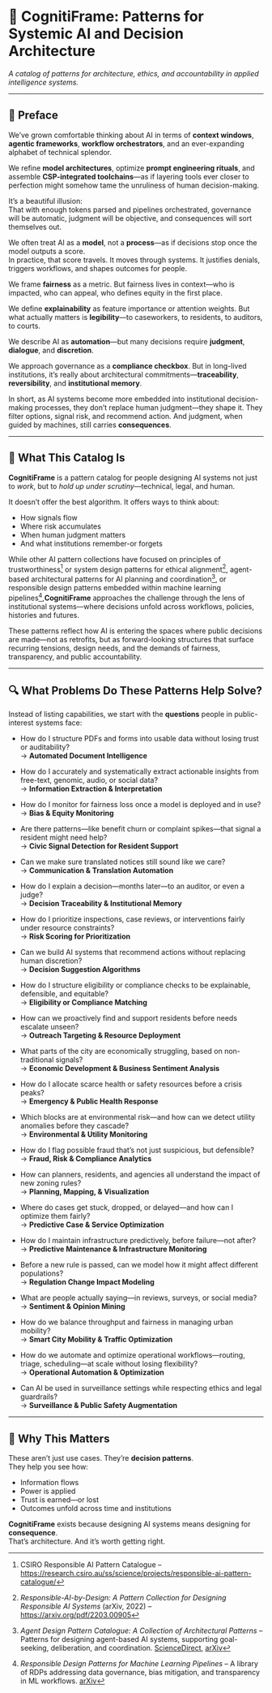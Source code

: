 # 🧠 CognitiFrame: Patterns for Systemic AI and Decision Architecture

*A catalog of patterns for architecture, ethics, and accountability in applied intelligence systems.*

---

## 📘 Preface

We’ve grown comfortable thinking about AI in terms of **context windows**, **agentic frameworks**, **workflow orchestrators**, and an ever-expanding alphabet of technical splendor.  

We refine **model architectures**, optimize **prompt engineering rituals**, and assemble **CSP-integrated toolchains**—as if layering tools ever closer to perfection might somehow tame the unruliness of human decision-making.

It’s a beautiful illusion:  
That with enough tokens parsed and pipelines orchestrated, governance will be automatic, judgment will be objective, and consequences will sort themselves out.

We often treat AI as a **model**, not a **process**—as if decisions stop once the model outputs a score.  
In practice, that score travels. It moves through systems. It justifies denials, triggers workflows, and shapes outcomes for people.

We frame **fairness** as a metric. But fairness lives in context—who is impacted, who can appeal, who defines equity in the first place.

We define **explainability** as feature importance or attention weights. But what actually matters is **legibility**—to caseworkers, to residents, to auditors, to courts.

We describe AI as **automation**—but many decisions require **judgment**, **dialogue**, and **discretion**.

We approach governance as a **compliance checkbox**. But in long-lived institutions, it’s really about architectural commitments—**traceability**, **reversibility**, and **institutional memory**.

In short, as AI systems become more embedded into institutional decision-making processes, they don’t replace human judgment—they shape it.
They filter options, signal risk, and recommend action.
And judgment, when guided by machines, still carries **consequences**.

---

## 🧩 What This Catalog Is

**CognitiFrame** is a pattern catalog for people designing AI systems not just to *work*, but to *hold up under scrutiny*—technical, legal, and human.

It doesn’t offer the best algorithm. It offers ways to think about:

- How signals flow  
- Where risk accumulates  
- When human judgment matters  
- And what institutions remember-or forgets

While other AI pattern collections have focused on principles of trustworthiness[^1] or system design patterns for ethical alignment[^2],  agent-based architectural patterns for AI planning and coordination[^3], or responsible design patterns embedded within machine learning pipelines[^4],**CognitiFrame** approaches the challenge through the lens of institutional systems—where decisions unfold across workflows, policies, histories and futures.

These patterns reflect how AI is entering the spaces where public decisions are made—not as retrofits, but as forward-looking structures that surface recurring tensions, design needs, and the demands of fairness, transparency, and public accountability.

[^1]: CSIRO Responsible AI Pattern Catalogue – https://research.csiro.au/ss/science/projects/responsible-ai-pattern-catalogue/  
[^2]: *Responsible-AI-by-Design: A Pattern Collection for Designing Responsible AI Systems* (arXiv, 2022) – https://arxiv.org/pdf/2203.00905  
[^3]: *Agent Design Pattern Catalogue: A Collection of Architectural Patterns* – Patterns for designing agent-based AI systems, supporting goal-seeking, deliberation, and coordination. [ScienceDirect](https://www.sciencedirect.com/science/article/pii/S0164121224003224), [arXiv](https://arxiv.org/html/2405.10467v1)  
[^4]: *Responsible Design Patterns for Machine Learning Pipelines* – A library of RDPs addressing data governance, bias mitigation, and transparency in ML workflows. [arXiv](https://arxiv.org/abs/2306.01788)


---

## 🔍 What Problems Do These Patterns Help Solve?

Instead of listing capabilities, we start with the **questions** people in public-interest systems face:

- How do I structure PDFs and forms into usable data without losing trust or auditability?  
  → **Automated Document Intelligence**

- How do I accurately and systematically extract actionable insights from free-text, genomic, audio, or social data?  
  → **Information Extraction & Interpretation**

- How do I monitor for fairness loss once a model is deployed and in use?  
  → **Bias & Equity Monitoring**

- Are there patterns—like benefit churn or complaint spikes—that signal a resident might need help?  
  → **Civic Signal Detection for Resident Support**

- Can we make sure translated notices still sound like we care?  
  → **Communication & Translation Automation**

- How do I explain a decision—months later—to an auditor, or even a judge?  
  → **Decision Traceability & Institutional Memory**

- How do I prioritize inspections, case reviews, or interventions fairly under resource constraints?  
  → **Risk Scoring for Prioritization**

- Can we build AI systems that recommend actions without replacing human discretion?  
  → **Decision Suggestion Algorithms**

- How do I structure eligibility or compliance checks to be explainable, defensible, and equitable?  
  → **Eligibility or Compliance Matching**

- How can we proactively find and support residents before needs escalate unseen?  
  → **Outreach Targeting & Resource Deployment**

- What parts of the city are economically struggling, based on non-traditional signals?  
  → **Economic Development & Business Sentiment Analysis**

- How do I allocate scarce health or safety resources before a crisis peaks?  
  → **Emergency & Public Health Response**

- Which blocks are at environmental risk—and how can we detect utility anomalies before they cascade?  
  → **Environmental & Utility Monitoring**

- How do I flag possible fraud that’s not just suspicious, but defensible?  
  → **Fraud, Risk & Compliance Analytics**

- How can planners, residents, and agencies all understand the impact of new zoning rules?  
  → **Planning, Mapping, & Visualization**

- Where do cases get stuck, dropped, or delayed—and how can I optimize them fairly?  
  → **Predictive Case & Service Optimization**

- How do I maintain infrastructure predictively, before failure—not after?  
  → **Predictive Maintenance & Infrastructure Monitoring**

- Before a new rule is passed, can we model how it might affect different populations?  
  → **Regulation Change Impact Modeling**

- What are people actually saying—in reviews, surveys, or social media?  
  → **Sentiment & Opinion Mining**

- How do we balance throughput and fairness in managing urban mobility?  
  → **Smart City Mobility & Traffic Optimization**

- How do we automate and optimize operational workflows—routing, triage, scheduling—at scale without losing flexibility?  
  → **Operational Automation & Optimization**

- Can AI be used in surveillance settings while respecting ethics and legal guardrails?  
  → **Surveillance & Public Safety Augmentation**

---

## 🧠 Why This Matters

These aren’t just use cases. They’re **decision patterns**.  
They help you see how:

- Information flows  
- Power is applied  
- Trust is earned—or lost  
- Outcomes unfold across time and institutions

**CognitiFrame** exists because designing AI systems means designing for **consequence**.  
That’s architecture. And it’s worth getting right.
